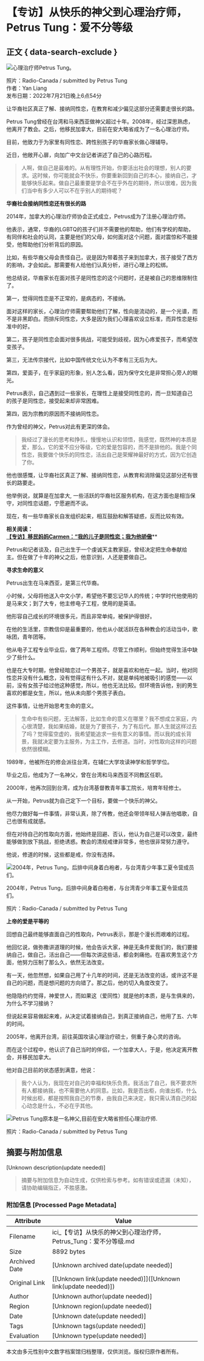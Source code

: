 # 【专访】从快乐的神父到心理治疗师，Petrus Tung：爱不分等级

## 正文 { data-search-exclude }


![心理治疗师Petrus Tung。](https://images.radio-canada.ca/q_auto,w_1024/v1/ici-info/16x9/petrus-tung-2.jpeg)

照片：Radio-Canada / submitted by Petrus Tung  
作者：Yan Liang  
发布日期：2022年7月21日晚上6点54分  

让华裔社区真正了解、接纳同性恋，在教育和减少偏见这部分还需要走很长的路。

Petrus Tung曾经在台湾和马来西亚做神父超过十年。2008年，经过深思熟虑，他离开了教会。之后，他移民加拿大，目前在安大略省成为了一名心理治疗师。

目前，他致力于为家里有同性恋、跨性别孩子的华裔家长做心理辅导。

近日，他敞开心扉，向加广中文台记者讲述了自己的心路历程。

> 人啊，做自己是最难的。从有理性开始，你要活出社会的理想，别人的要求。这时候，你可能就会不快乐，你要重新回到自己的本心，接纳自己，才能够快乐起来。做自己最重要是学会不在乎外在的期待，所以很难，因为我们当中有多少人可以不在乎别人的期待呢？

**华裔社会接纳同性恋还有很长的路**

2014年，加拿大的心理治疗师协会正式成立，Petrus成为了注册心理治疗师。

他表示，通常，华裔的LGBTQ的孩子们并不需要他的帮助，他们有学校的帮助，有同伴和社会的认同，主要是他们的父母，如何面对这个问题，面对震惊和不能接受，他帮助他们分析背后的原因。

比如，有些华裔父母会责怪自己，说是因为带着孩子来到加拿大，孩子接受了西方的影响，才会如此。那需要有人给他们认真分析，进行心理上的松绑。

他总结说，华裔家长在面对孩子是同性恋的这个问题时，还是被自己的思维限制住了。

第一，觉得同性恋是不正常的，是病态的，不接纳。

面对这样的家长，心理治疗师需要帮助他们了解，性向是流动的，是一个光谱，而不是非黑即白。而排斥同性恋，大多是因为我们心理喜欢设立标准，而异性恋是标准中的好。

第二，孩子是同性恋会面对很多挑战，可能受到歧视，因为心疼爱孩子，而希望改变孩子。

第三，无法传宗接代，比如中国传统文化认为不孝有三无后为大。

第四，爱面子，在乎家庭的形象，别人怎么看，因为保守文化是非常担心旁人的眼光。

Petrus表示，自己遇到过一些家长，在理性上是接受同性恋的，而一旦知道自己的孩子是同性恋，接受起来却非常困难。

第四，因为宗教的原因而不接纳同性恋。

作为曾经的神父，Petrus对此有更深的体会。

> 我经过了漫长的思考和挣扎，慢慢地认识和领悟，我感觉，既然神的本质是爱，那么，它的爱不应分等级，它的爱是包容的，而不是排他的。我是个同性恋，我要做个快乐的同性恋，活出自己是荣耀神最好的方式，因为它创造了你。

他也很感慨，让华裔社区真正了解、接纳同性恋，从教育和消除偏见这部分还有很长的路要走。

他举例说，就算是在加拿大, 一些活跃的华裔社区服务机构，在这方面也是相当保守，对同性恋话题，宁愿避而不谈。

现在，有一些华裔家长自发组织起来，相互鼓励和解答疑惑，反而比较有效。

**相关阅读：**  
[**【专访】移民妈妈Carmen：“我的儿子是同性恋；我为他骄傲**](https://ici.radio-canada.ca/rci/zh-hans/%E6%96%B0%E9%97%BB/1893147/-%E4%B8%93%E8%AE%BF-%E7%A7%BB%E6%B0%91%E5%A6%88%E5%A6%88carmen-%E6%88%91%E7%9A%84%E5%84%BF%E5%AD%90%E6%98%AF%E5%90%8C%E6%80%A7%E6%81%8B-%E6%88%91%E4%B8%BA%E4%BB%96%E9%AA%84%E5%82%B2 "https://ici.radio-canada.ca/rci/zh-hans/%E6%96%B0%E9%97%BB/1893147/-%E4%B8%93%E8%AE%BF-%E7%A7%BB%E6%B0%91%E5%A6%88%E5%A6%88carmen-%E6%88%91%E7%9A%84%E5%84%BF%E5%AD%90%E6%98%AF%E5%90%8C%E6%80%A7%E6%81%8B-%E6%88%91%E4%B8%BA%E4%BB%96%E9%AA%84%E5%82%B2")**

Petrus和记者谈及，自己出生于一个虔诚天主教家庭，曾经决定把生命奉献给主。但在做了十年的神父之后，他意识到，人还是要做自己。

**寻求生命的意义**

Petrus出生在马来西亚，是第三代华裔。

小时候，父母将他送入中文小学，希望他不要忘记华人的传统；中学时代他使用的是马来文；到了大专，他主修电子工程，使用的是英语。

他形容自己成长的环境很多元，而且非常单纯，被保护得很好。

在他的生活里，宗教信仰是最重要的，他也从小就活跃在各种教会的活动当中，歌咏团，青年团等。

他从电子工程专业毕业后，做了两年工程师。尽管工作顺利，但始终觉得生活中缺少了些什么。

也是在大专时期，他曾经暗恋过一个男孩子，就是喜欢和他在一起。当时，他对同性恋并没有什么概念，没有觉得这有什么不对，就是单纯地被吸引的感觉——以前，没有女孩子给过他这种感觉，所以，他也无法比较。但环境告诉他，别的男生喜欢的都是女生，所以，他从未向那个男孩子表白。

这件事情，让他开始思考生命的意义。

> 生命中有些问题，无法解答，比如生命的意义在哪里？我不想成立家庭，内心很清楚，我如果结婚，就是为了要孩子，为了有后代。那人生就这样过去了吗？觉得蛮空虚的，我希望能追求一些有意义的事情。而以我的成长背景，我就决定要为主服务，为主工作，去修道。当时，对性取向这样的问题依然很模糊。

1989年，他被所在的修会派往台湾，在辅仁大学攻读神学和哲学学位。

毕业之后，他成为了一名神父，曾在台湾和马来西亚不同教区任职。

2000年，他再次回到台湾，成为台湾基督教青年事工院长，培育年轻修士。

从一开始，Petrus就为自己定下一个目标，要做一个快乐的神父。

他尽力做好每一件事情，非常认真，除了传教，他还会带领年轻人弹吉他唱歌，自己也很有成就感。

但在对待自己的性取向方面，他始终是回避、否认，他认为自己是可以改变，最终能够做到放下挑战，拒绝诱惑。教会的清规戒律非常多，他也很非常努力遵守。

他说，修道的时候，这些都是戒，你没有选择。

![2004年，Petrus Tung，后排中间身着白袍者，与台湾青少年事工夏令营成员们。](https://images.radio-canada.ca/q_auto,w_740/v1/ici-info/16x9/petrus-tung-in-taiwan.JPG)

2004年，Petrus Tung，后排中间身着白袍者，与台湾青少年事工夏令营成员们。

照片：Radio-Canada / submitted by Petrus Tung  

**上帝的爱是平等的**

回想自己最终能够直面自己的性取向，Petrus表示，那是个漫长而艰难的过程。

他回忆说，做弥撒讲道理的时候，他会告诉大家，神是无条件爱我们的，我们要接纳自己，做自己，活出自己——但每次讲这些话，都会刺痛他。在喜欢男生这个方面，他努力压制了那么久，依然无法改变。

有一天，他忽然想，如果自己用了十几年的时间，还是无法改变的话，或许这不是自己的问题，而是想问题的方向错了。那之后，他的切入角度改变了。

他隐隐约约觉得，神爱世人，而如果这（爱同性）就是他的本质，是与生俱来的，为什么不学习接纳？

但说起来容易做起来难，从决定试着接纳自己，到真正接纳自己，他用了五、六年的时间。

2005年，他离开台湾，前往英国攻读心理治疗硕士，侧重于身心灵的咨询。

而在这个过程中，他认识了自己当时的伴侣，一个加拿大人，于是，他决定离开教会，并移民加拿大。

他对自己目前的状态感到满意，他说：

> 我个人认为，我现在对自己的幸福和快乐负责。我活出了自己，我不要求所有人都接纳我，也不需要他人的同意。比如，我是否出柜，向谁出柜，什么时候出柜，都是按照我自己的节奏，由我自己来决定，我只需认清自己的起心动念是什么，不必在乎其他。

![Petrus Tung原本是一名神父,目前在安大略省担任心理治疗师.](https://images.radio-canada.ca/q_auto,w_740/v1/ici-info/16x9/petrus-tung-cover.jpg)

照片：Radio-Canada / submitted by Petrus Tung
<!-- tcd_original_link https://ici.radio-canada.ca/rci/zh-hans/%E6%96%B0%E9%97%BB/1899840/-%E4%B8%93%E8%AE%BF-%E4%BB%8E%E5%BF%AB%E4%B9%90%E7%9A%84%E7%A5%9E%E7%88%B6%E5%88%B0%E5%BF%83%E7%90%86%E6%B2%BB%E7%96%97%E5%B8%88-petrus-tung-%E7%88%B1%E4%B8%8D%E5%88%86%E7%AD%89%E7%BA%A7 -->


## 摘要与附加信息

<!-- tcd_abstract -->
[Unknown description(update needed)]
<!-- tcd_abstract_end -->

> 摘要与附加信息为自动生成，仅供检索与参考。如有错误或遗漏（未知），请协助编辑指正，不胜感激。

### 附加信息 [Processed Page Metadata]

| Attribute       | Value                                  |
|-----------------|----------------------------------------|
| Filename        | ici_【专访】从快乐的神父到心理治疗师，Petrus_Tung：爱不分等级.md                             |
| Size            | 8892 bytes                           |
| Archived Date   | [Unknown archived date(update needed)]                             |
| Original Link   | [[Unknown link(update needed)]]([Unknown link(update needed)])                       |
| Author          | [Unknown author(update needed)]                               |
| Region          | [Unknown region(update needed)]                               |
| Date            | [Unknown date(update needed)]                                 |
| Tags            | [Unknown tags(update needed)]                                 |
| Evaluation            | [Unknown type(update needed)]                                 |
<!-- tcd_table_end -->

本文由多元性别中文数字档案馆归档整理，仅供浏览。版权归原作者所有。
